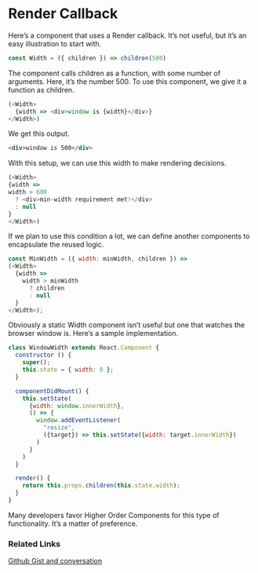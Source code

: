 # Render Callback

Here’s a component that uses a Render callback. It’s not useful, but it’s an easy illustration to start with.

```javascript
const Width = ({ children }) => children(500)
```

The component calls children as a function, with some number of arguments.
Here, it’s the number 500.
To use this component, we give it a function as children.

```javascript
(<Width>
  {width => <div>window is {width}</div>}
</Width>)
```

We get this output.
```html
<div>window is 500</div>
```

With this setup, we can use this width to make rendering decisions.

```javascript
(<Width>
{width =>
width > 600
  ? <div>min-width requirement met!</div>
  : null
}
</Width>)
```

If we plan to use this condition a lot, we can define another components to encapsulate the reused logic.

```javascript
const MinWidth = ({ width: minWidth, children }) =>
(<Width>
  {width =>
    width > minWidth
      ? children
      : null
  }
</Width>);
```

Obviously a static Width component isn’t useful but one that watches the browser window is. Here’s a sample implementation.

```javascript
class WindowWidth extends React.Component {
  constructor () {
    super();
    this.state = { width: 0 };
  }

  componentDidMount() {
    this.setState(
      {width: window.innerWidth},
      () => {
        window.addEventListener(
          "resize",
          ({target}) => this.setState({width: target.innerWidth})
        )
      }
    )
  }

  render() {
    return this.props.children(this.state.width);
  }
}
```

Many developers favor Higher Order Components for this type of functionality. It’s a matter of preference.

### Related Links

[Github Gist and conversation](https://gist.github.com/vasanthk/b6988e1904f219c6ca236289caad865d)
